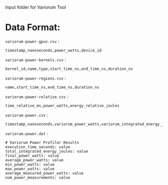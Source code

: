Input folder for Variorum Tool

# Data Format:
`variorum-power-gpus.csv` :
```
timestamp_nanoseconds,power_watts,device_id
```

`variorum-power-kernels.csv` :
```
kernel_id,name,type,start_time_ns,end_time_ns,duration_ns
```

`variorum-power-regions.csv` :
```
name,start_time_ns,end_time_ns,duration_ns
```

`variorum-power-relative.csv` :
```
time_relative_ms,power_watts,energy_relative_joules
```
`variorum-power.csv` :
```
timestamp_nanoseconds,variorum_power_watts,variorum_integrated_energy_joules
```

`variorum-power.dat` :
```
# Variorum Power Profiler Results
execution_time_seconds: value
total_integrated_energy_joules: value
final_power_watts: value
average_power_watts: value
min_power_watts: value
max_power_watts: value
average_measured_power_watts: value
num_power_measurements: value
```